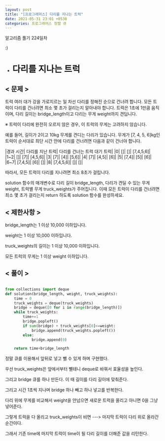 ```yaml
---
layout: post
title: "[프로그래머스] 다리를 지나는 트럭"
date: 2021-05-31 23:01 +0530
categories: 프로그래머스 정렬 큐
---
```


알고리즘 풀기 224일차

:)

- # 다리를 지나는 트럭
  >

## < 문제 >

트럭 여러 대가 강을 가로지르는 일 차선 다리를 정해진 순으로 건너려 합니다. 모든 트럭이 다리를 건너려면 최소 몇 초가 걸리는지 알아내야 합니다. 트럭은 1초에 1만큼 움직이며, 다리 길이는 bridge_length이고 다리는 무게 weight까지 견딥니다.

※ 트럭이 다리에 완전히 오르지 않은 경우, 이 트럭의 무게는 고려하지 않습니다.

예를 들어, 길이가 2이고 10kg 무게를 견디는 다리가 있습니다. 무게가 [7, 4, 5, 6]kg인 트럭이 순서대로 최단 시간 안에 다리를 건너려면 다음과 같이 건너야 합니다.

|경과 시간| 다리를 지난 트럭| 다리를 건너는 트럭 대기 트럭|
|0| []| []| [7,4,5,6]|
|1~2| []| [7]| [4,5,6]|
|3| [7]| [4]| [5,6]|
|4| [7]| [4,5]| [6]|
|5| [7,4]| [5]| [6]|
|6~7| [7,4,5]| [6]| []|
|8| [7,4,5,6]| []| []|

따라서, 모든 트럭이 다리를 지나려면 최소 8초가 걸립니다.

solution 함수의 매개변수로 다리 길이 bridge_length, 다리가 견딜 수 있는 무게 weight, 트럭별 무게 truck_weights가 주어집니다. 이때 모든 트럭이 다리를 건너려면 최소 몇 초가 걸리는지 return 하도록 solution 함수를 완성하세요.

## < 제한사항 >

bridge_length는 1 이상 10,000 이하입니다.

weight는 1 이상 10,000 이하입니다.

truck_weights의 길이는 1 이상 10,000 이하입니다.

모든 트럭의 무게는 1 이상 weight 이하입니다.

## < 풀이 >

```python

from collections import deque
def solution(bridge_length, weight, truck_weights):
    time = 0
    truck_weights = deque(truck_weights)
    bridge = deque([0 for i in range(bridge_length)])
    while truck_weights:
        time+=1
        bridge.popleft()
        if sum(bridge) + truck_weights[0]<=weight:
            bridge.append(truck_weights.popleft())
        else:
            bridge.append(0)

    return time+bridge_length

```

정말 큐를 이용해서 앞뒤로 넣고 뺄 수 있게 하며 구현했다.

우선 truck_weights은 앞에서부터 뺄테니 deque로 바꿔서 효율성을 높인다.

그리고 bridge 큐를 하나 만든다. 이 때 길이를 다리 길이에 맞춰준다.

그리고 시간 1초씩 지나며 bridge 하나 빼고 하나 넣고를 반복한다.

다리 위에 무게를 비교해서 weight을 안넘으면 새로운 트럭을 올리고 아니면 0을 그냥 넣어준다.

그렇게 트럭을 다 올리고 truck_weights이 비면 ---> 마지막 트럭이 다리 위로 올라간 순간이다.

그래서 기존 time에 마지막 트럭이 time이 될 다리 길이를 더해준 값을 리턴한다.
